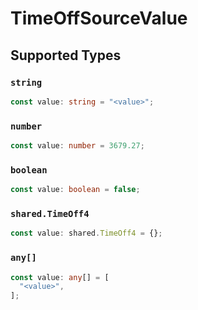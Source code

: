 # TimeOffSourceValue


## Supported Types

### `string`

```typescript
const value: string = "<value>";
```

### `number`

```typescript
const value: number = 3679.27;
```

### `boolean`

```typescript
const value: boolean = false;
```

### `shared.TimeOff4`

```typescript
const value: shared.TimeOff4 = {};
```

### `any[]`

```typescript
const value: any[] = [
  "<value>",
];
```

